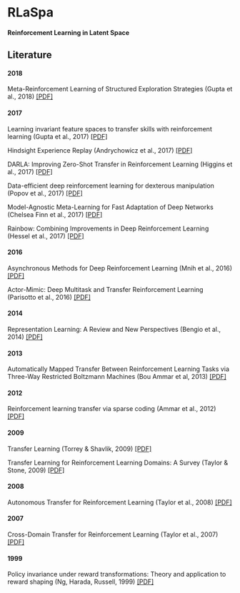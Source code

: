 # RLaSpa
#### Reinforcement Learning in Latent Space


## Literature

#### 2018
Meta-Reinforcement Learning of Structured Exploration Strategies (Gupta et al., 2018) [[PDF]](https://arxiv.org/pdf/1802.07245.pdf)

#### 2017
Learning invariant feature spaces to transfer skills with reinforcement learning (Gupta et al., 2017) [[PDF]](https://arxiv.org/pdf/1703.02949.pdf)

Hindsight Experience Replay (Andrychowicz et al., 2017) [[PDF]](https://arxiv.org/pdf/1707.01495.pdf)

DARLA: Improving Zero-Shot Transfer in Reinforcement Learning (Higgins et al., 2017) [[PDF]](https://arxiv.org/pdf/1707.08475.pdf)

Data-efficient deep reinforcement learning for dexterous manipulation (Popov et al., 2017) [[PDF]](https://arxiv.org/pdf/1704.03073.pdf)

 Model-Agnostic Meta-Learning for Fast Adaptation of Deep Networks (Chelsea Finn et al., 2017) [[PDF]](https://arxiv.org/pdf/1703.03400.pdf)
 
 Rainbow: Combining Improvements in Deep Reinforcement Learning (Hessel et al., 2017) [[PDF]](https://arxiv.org/pdf/1710.02298.pdf)

#### 2016
Asynchronous Methods for Deep Reinforcement Learning (Mnih et al., 2016) [[PDF]](https://arxiv.org/pdf/1602.01783.pdf)

Actor-Mimic: Deep Multitask and Transfer Reinforcement Learning (Parisotto et al., 2016) [[PDF]](https://arxiv.org/pdf/1511.06342.pdf)

#### 2014
Representation Learning: A Review and New Perspectives (Bengio et al., 2014) [[PDF]](https://arxiv.org/pdf/1206.5538.pdf)

#### 2013
Automatically Mapped Transfer Between Reinforcement Learning Tasks via Three-Way Restricted Boltzmann Machines (Bou Ammar et al, 2013) [[PDF]](http://www.ecmlpkdd2013.org/wp-content/uploads/2013/07/624.pdf)

#### 2012
Reinforcement learning transfer via sparse coding (Ammar et al., 2012) [[PDF]](https://pdfs.semanticscholar.org/65ea/abe5733ced3264c8939867561d133bfd8585.pdf)

#### 2009
Transfer Learning (Torrey & Shavlik, 2009) [[PDF]](http://ftp.cs.wisc.edu/machine-learning/shavlik-group/torrey.handbook09.pdf)

Transfer Learning for Reinforcement Learning Domains: A Survey (Taylor & Stone, 2009) [[PDF]](http://www.jmlr.org/papers/volume10/taylor09a/taylor09a.pdf)

#### 2008
Autonomous Transfer for Reinforcement Learning (Taylor et al., 2008) [[PDF]](https://pdfs.semanticscholar.org/316a/0dc979b4afc312f2c8ad6e6a65dfc4ff6c7b.pdf)

#### 2007
Cross-Domain Transfer for Reinforcement Learning (Taylor et al., 2007) [[PDF]](http://irll.eecs.wsu.edu/wp-content/papercite-data/pdf/icml07-taylor.pdf)

#### 1999
Policy invariance under reward transformations: Theory and application to reward shaping (Ng, Harada, Russell, 1999)
[[PDF]](http://luthuli.cs.uiuc.edu/~daf/courses/games/AIpapers/ng99policy.pdf)

